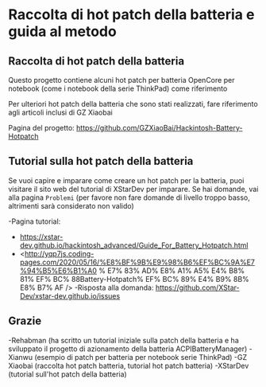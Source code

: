 # Raccolta di hot patch della batteria e guida al metodo

## Raccolta di hot patch della batteria

Questo progetto contiene alcuni hot patch per batteria OpenCore per notebook (come i notebook della serie ThinkPad) come riferimento

Per ulteriori hot patch della batteria che sono stati realizzati, fare riferimento agli articoli inclusi di GZ Xiaobai

Pagina del progetto: <https://github.com/GZXiaoBai/Hackintosh-Battery-Hotpatch>

## Tutorial sulla hot patch della batteria

Se vuoi capire e imparare come creare un hot patch per la batteria, puoi visitare il sito web del tutorial di XStarDev per imparare. Se hai domande, vai alla pagina `Problemi` (per favore non fare domande di livello troppo basso, altrimenti sarà considerato non valido)

-Pagina tutorial:
  - <https://xstar-dev.github.io/hackintosh_advanced/Guide_For_Battery_Hotpatch.html>
  - <http://yqp7js.coding-pages.com/2020/05/16/%E8%BF%9B%E9%98%B6%EF%BC%9A%E7%94%B5%E6%B1%A0 % E7% 83% AD% E8% A1% A5% E4% B8% 81% EF% BC% 88Battery-Hotpatch% EF% BC% 89% E4% B9% 8B% E8% B7% AF />
-Risposta alla domanda: <https://github.com/XStar-Dev/xstar-dev.github.io/issues>



## Grazie

-Rehabman (ha scritto un tutorial iniziale sulla patch della batteria e ha sviluppato il progetto di azionamento della batteria ACPIBatteryManager)
-Xianwu (esempio di patch per batteria per notebook serie ThinkPad)
-GZ Xiaobai (raccolta hot patch batteria, tutorial hot patch batteria)
-XStarDev (tutorial sull'hot patch della batteria)
